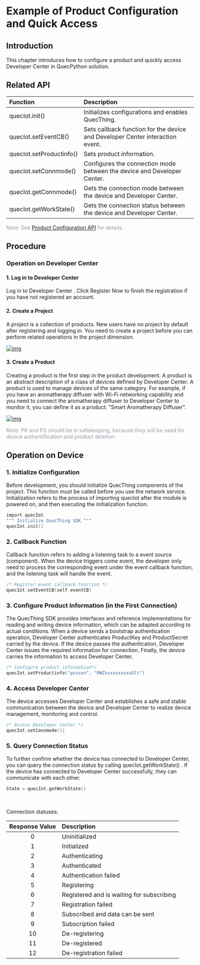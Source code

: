 # Example of Product Configuration and Quick Access


## __Introduction__

This chapter introduces how to configure a product and quickly access Developer Center in QuecPython solution.

## __Related API__

| Function                 | Description                                                  |
| :----------------------- | :----------------------------------------------------------- |
| quecIot.init()           | Initializes configurations and enables QuecThing.            |
| quecIot.setEventCB()     | Sets callback function for the device and Developer Center interaction event. |
| quecIot.setProductinfo() | Sets product information.                                    |
| quecIot.setConnmode()    | Configures the connection mode between the device and Developer Center.   |
| quecIot.getConnmode()    | Gets the connection mode between the device and Developer Center.         |
| quecIot.getWorkState()   | Gets the connection status between the device and Developer Center.       |

<font color=#999AAA >Note: See [Product Configuration API](/en/deviceDevelop/wifi/QuecPython/api/wifi-quecpython-api-02.md) for details.</font>


## __Procedure__

### **Operation on Developer Center**

#### **1. Log in to Developer Center**

Log in to <a :href="toDevelopCenter(null, 'en')" target="_blank">Developer Center</a> . Click <a :href="toDevelopCenter('registerType', 'en')" target="_blank">Register Now</a> to finish the registration if you have not registered an account.

  

#### **2. Create a Project**

A project is a collection of products. New users have no project by default after registering and logging in. You need to create a project before you can perform related operations in the project dimension.

<a data-fancybox title="img" href="/en/deviceDevelop/wifi/QuecPython/resource/Connect_cloud/Example-01.png">![img](/en/deviceDevelop/wifi/QuecPython/resource/Connect_cloud/Example-01.png)</a>

#### 3. Create a Product

Creating a product is the first step in the product development. A product is an abstract description of a class of devices defined by Developer Center. A product is used to manage devices of the same category. For example, if you have an aromatherapy diffuser with Wi-Fi networking capability and you need to connect the aromatherapy diffuser to Developer Center to monitor it, you can define it as a product: "Smart Aromatherapy Diffuser".

<a data-fancybox title="img" href="/en/deviceDevelop/wifi/QuecPython/resource/Connect_cloud/Example-02.png">![img](/en/deviceDevelop/wifi/QuecPython/resource/Connect_cloud/Example-02.png)</a>

<font color=#999AAA >Note: PK and PS should be in safekeeping, because they will be used for device authentification and product deletion.</font>

## __Operation on Device__

### __1. Initialize Configuration__

Before development, you should initialize QuecThing components of the project. This function must be called before you use the network service. Initialization refers to the process of importing quecIot  after the module is powered on, and then executing the initialization function.

```c
import quecIot
""" Initialize QuecThing SDK """
quecIot.init()
```

### __2. Callback Function__

Callback function refers to adding a listening task to a event source (component). When the device triggers come event, the developer only need to process the corresponding event under the event callback function, and the listening task will handle the event. 

```c
/* Register event callback function */
quecIot.setEventCB(self.eventCB)
```

### __3. Configure Product Information (in the First Connection)__

The QuecThing SDK provides interfaces and reference implementations for reading and writing device information, which can be adapted according to actual conditions. When a device sends a bootstrap authentication operation, Developer Center authenticates ProductKey and ProductSecret carried by the device. If the device passes the authentication, Developer Center issues the required information for connection. Finally, the device carries the information to access Developer Center.

```c
/* Configure product information*/
quecIot.setProductinfo("pxxxxn", "MWZxxxxxxxxxxDlt")
```


### __4. Access Developer Center__

The device accesses Developer Center and establishes a safe and stable communication between the device and Developer Center to realize device management, monitoring and control.

 ```c
/* Access Developer Center */
quecIot.setConnmode(1)
 ```

### __5. Query Connection Status__

To further confirm whether the device has connected to Developer Center, you can query the connection status by calling quecIot.getWorkState() . If the device has connected to Developer Center successfully, they can communicate with each other.

```c
State = quecIot.getWorkState()
```

<br>

Connection statuses:

| Response Value | Description                               |
| :------------: | :---------------------------------------- |
|       0        | Uninitialized                             |
|       1        | Initialized                               |
|       2        | Authenticating                            |
|       3        | Authenticated                             |
|       4        | Authentication failed                     |
|       5        | Registering                               |
|       6        | Registered and is waiting for subscribing |
|       7        | Registration failed                       |
|       8        | Subscribed and data can be sent           |
|       9        | Subscription failed                       |
|       10       | De-registering                            |
|       11       | De-registered                             |
|       12       | De-registration failed                    |

​      

